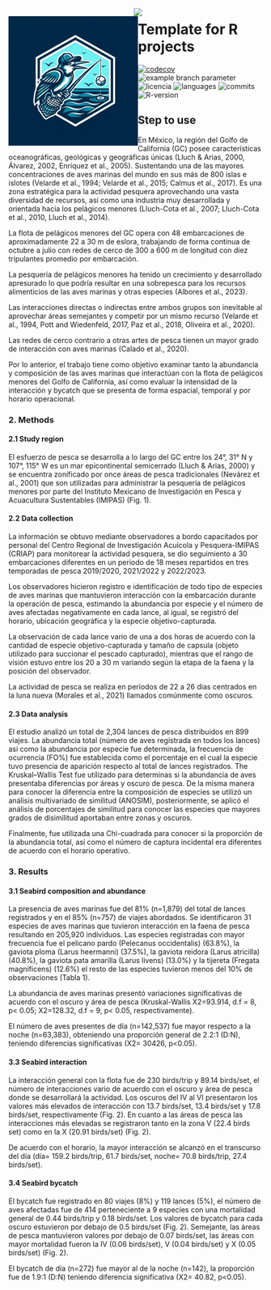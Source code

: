 <a href="https://www.islas.org.mx"><img src="https://www.islas.org.mx/img/logo.svg" align="right" width="256" /></a>

<a href="https://www.islas.org.mx"><img src="https://raw.githubusercontent.com/IslasGECI/bycatch_gulf_of_california/develop/assesst/bycatchR_02.png" align="left" width="256" /></a>

# Template for R projects
[![codecov](https://codecov.io/gh/IslasGECI/bycatch_gulf_of_california/graph/badge.svg?token=wyxnwZypMA)](https://codecov.io/gh/IslasGECI/clean_camera_data)
![example branch
parameter](https://github.com/IslasGECI/bycatch_gulf_of_california/actions/workflows/actions.yml/badge.svg)
![licencia](https://img.shields.io/github/license/IslasGECI/bycatch_gulf_of_california)
![languages](https://img.shields.io/github/languages/top/IslasGECI/bycatch_gulf_of_california)
![commits](https://img.shields.io/github/commit-activity/y/IslasGECI/bycatch_gulf_of_california)
![R-version](https://img.shields.io/github/r-package/v/IslasGECI/bycatch_gulf_of_california)

## Step to use

En México, la región del Golfo de California (GC) posee características oceanográficas,
geológicas y geográficas únicas (Lluch & Arias, 2000, Álvarez, 2002, Enríquez et al.,
2005). Sustentando una de las mayores concentraciones de aves marinas del mundo en sus más
de 800 islas e islotes (Velarde et al., 1994; Velarde et al., 2015; Calmus et al., 2017).
Es una zona estratégica para la actividad pesquera aprovechando una vasta diversidad de
recursos, así como una industria muy desarrollada y orientada hacia los pelágicos menores
(Lluch-Cota et al., 2007; Lluch-Cota et al., 2010, Lluch et al., 2014). 

La flota de pelágicos menores del GC opera con 48 embarcaciones de aproximadamente 22 a 30
m de eslora, trabajando de forma continua de octubre a julio con redes de cerco de 300 a
600 m de longitud con diez tripulantes promedio por embarcación.

La pesquería de pelágicos menores ha tenido un crecimiento y desarrollado apresurado lo que
podría resultar en una sobrepesca para los recursos alimenticios de las aves marinas y
otras especies (Albores et al., 2023).

Las interacciones directas o indirectas entre ambos grupos son inevitable al aprovechar
áreas semejantes y competir por un mismo recurso (Velarde et al., 1994, Pott and
Wiedenfeld, 2017, Paz et al., 2018, Oliveira et al., 2020).

Las redes de cerco contrario a otras artes de pesca tienen un mayor grado de interacción
con aves marinas (Calado et al., 2020).

Por lo anterior, el trabajo tiene como objetivo examinar tanto la abundancia y composición
de las aves marinas que interactúan con la flota de pelágicos menores del Golfo de
California, así como evaluar la intensidad de la interacción y bycatch que se presenta de
forma espacial, temporal y por horario operacional.

### 2. Methods
#### 2.1 Study region 
El esfuerzo de pesca se desarrolla a lo largo del GC entre los 24°, 31° N y 107°, 115° W es
un mar epicontinental semicerrado (Lluch & Arias, 2000) y se encuentra zonificado por once
áreas de pesca tradicionales (Nevárez et al., 2001) que son utilizadas para administrar la
pesquería de pelágicos menores por parte del Instituto Mexicano de Investigación en Pesca y
Acuacultura Sustentables (IMIPAS) (Fig. 1).

#### 2.2 Data collection 
La información se obtuvo mediante observadores a bordo capacitados por personal del Centro
Regional de Investigación Acuícola y Pesquera-IMIPAS (CRIAP) para monitorear la actividad
pesquera, se dio seguimiento a 30 embarcaciones diferentes en un periodo de 18 meses
repartidos en tres temporadas de pesca 2019/2020, 2021/2022 y 2022/2023.

Los observadores hicieron registro e identificación de todo tipo de especies de aves
marinas que mantuvieron interacción con la embarcación durante la operación de pesca,
estimando la abundancia por especie y el número de aves afectadas negativamente en cada
lance, al igual, se registró del horario, ubicación geográfica y la especie
objetivo-capturada.

La observación de cada lance vario de una a dos horas de acuerdo con la cantidad de especie
objetivo-capturada y tamaño de capsula (objeto utilizado para succionar el pescado
capturado), mientras que el rango de visión estuvo entre los 20 a 30 m variando según la
etapa de la faena y la posición del observador. 

La actividad de pesca se realiza en periodos de 22 a 26 días centrados en la luna nueva
(Morales et al., 2021) llamados comúnmente como oscuros.

#### 2.3 Data analysis 
El estudio analizó un total de 2,304 lances de pesca distribuidos en 899 viajes. La
abundancia total (número de aves registrada en todos los lances) así como la abundancia por
especie fue determinada, la frecuencia de ocurrencia (FO%) fue establecida como el
porcentaje en el cual la especie tuvo presencia de aparición respecto al total de lances
registrados. The Kruskal–Wallis Test fue utilizado para determinas si la abundancia de aves
presentaba diferencias por áreas y oscuro de pesca. De la misma manera para conocer la
diferencia entre la composición de especies se utilizó un análisis multivariado de
similitud (ANOSIM), posteriormente, se aplicó el análisis de porcentajes de similitud para
conocer las especies que mayores grados de disimilitud aportaban entre zonas y oscuros.

Finalmente, fue utilizada una Chi-cuadrada para conocer si la proporción de la abundancia
total, así como el número de captura incidental era diferentes de acuerdo con el horario
operativo.

### 3. Results
#### 3.1 Seabird composition and abundance
La presencia de aves marinas fue del 81% (n=1,879) del total de lances registrados y en el
85% (n=757) de viajes abordados. Se identificaron 31 especies de aves marinas que tuvieron
interacción en la faena de pesca resultando en 205,920 individuos. Las especies registradas
con mayor frecuencia fue el pelicano pardo (Pelecanus occidentalis) (63.8%), la gaviota
ploma (Larus heermanni) (37.5%), la gaviota reidora (Larus atricilla) (40.8%), la gaviota
pata amarilla (Larus livens) (13.0%) y la tijereta (Fregata magnificens) (12.6%) el resto
de las especies tuvieron menos del 10% de observaciones (Tabla 1).

La abundancia de aves marinas presentó variaciones significativas de acuerdo con el oscuro
y área de pesca (Kruskal-Wallis X2=93.914, d.f = 8, p< 0.05; X2=128.32, d.f = 9, p< 0.05,
respectivamente).

El número de aves presentes de día (n=142,537) fue mayor respecto a la noche (n=63,383),
obteniendo una proporción general de 2.2:1 (D:N), teniendo diferencias significativas (X2=
30426, p<0.05).

#### 3.3 Seabird interaction
La interacción general con la flota fue de 230 birds/trip y 89.14 birds/set, el número de
interacciones vario de acuerdo con el oscuro y área de pesca donde se desarrollará la
actividad. Los oscuros del IV al VI presentaron los valores más elevados de interacción con
13.7 birds/set, 13.4 birds/set y 17.8 birds/set, respectivamente (Fig. 2). En cuanto a las
áreas de pesca las interacciones más elevadas se registraron tanto en la zona V (22.4 birds
set) como en la X (20.91 birds/set) (Fig. 2). 

De acuerdo con el horario, la mayor interacción se alcanzó en el transcurso del día (día=
159.2 birds/trip, 61.7 birds/set, noche= 70.8 birds/trip, 27.4 birds/set).
#### 3.4 Seabird bycatch
El bycatch fue registrado en 80 viajes (8%) y 119 lances (5%), el número de aves afectadas
fue de 414 perteneciente a 9 especies con una mortalidad general de 0.44 birds/trip y 0.18
birds/set. Los valores de bycatch para cada oscuro estuvieron por debajo de 0.5 birds/set
(Fig. 2). Semejante, las áreas de pesca mantuvieron valores por debajo de 0.07 birds/set,
las áreas con mayor mortalidad fueron la IV (0.06 birds/set), V (0.04 birds/set) y X (0.05
birds/set) (Fig. 2).

El bycatch de día (n=272) fue mayor al de la noche (n=142), la proporción fue de 1.9:1
(D:N) teniendo diferencia significativa (X2= 40.82, p<0.05). 